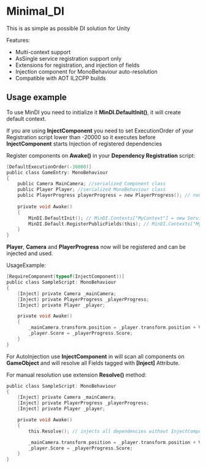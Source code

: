 # Minimal_DI

This is as simple as possible DI solution for Unity

Features:
- Multi-context support
- AsSingle service registration support only
- Extensions for registration, and injection of fields
- Injection component for MonoBehaviour auto-resolution
- Compatible with AOT IL2CPP builds

## Usage example

To use MinDI you need to initialize it **MinDI.DefaultInit()**, it will create default context.

If you are using **InjectComponent** you need to set ExecutionOrder of your Registration script lower than -20000 so it executes before **InjectComponent** starts Injection of registered dependencies

Register components on **Awake()** in your **Dependency Registration** script:

```c
[DefaultExecutionOrder(-30000)] 
public class GameEntry: MonoBehaviour
{
    public Camera MainCamera; //serialized Component class
    public Player Player; //serialized MonoBehaviour class
    public PlayerProgress playerProgress = new PlayerProgress(); // non-serialized non-MonoMehaviour class
   
    private void Awake()
    {
        MinDI.DefaultInit(); // MinDI.Contexts["MyContext"] = new ServiceContainer()  - for custom context
        MinDI.Default.RegisterPublicFields(this); // MinDI.Contexts["MyContext"].RegisterPublicFields(this); - for custom context
    }
}
```
**Player**, **Camera** and **PlayerProgress** now will be registered and can be injected and used.

UsageExample:
```c
[RequireComponent(typeof(InjectComponent))] 
public class SampleScript: MonoBehaviour
{
    [Inject] private Camera _mainCamera;
    [Inject] private PlayerProgress _playerProgress;
    [Inject] private Player _player;

    private void Awake()
    {
        _mainCamera.transform.position = _player.transform.position + Vector3.up*10;
        _player.Score = _playerProgress.Score;
    }
}
```
For AutoInjection use **InjectComponent** in will scan all components on **GameObject** and will resolve all Fields tagged with **[Inject]** Attribute.

For manual resolution use extension **Resolve()** method:

```c
public class SampleScript: MonoBehaviour
{
    [Inject] private Camera _mainCamera;
    [Inject] private PlayerProgress _playerProgress;
    [Inject] private Player _player;

    private void Awake()
    {
        this.Resolve(); // injects all dependencies without InjectComponent

        _mainCamera.transform.position = _player.transform.position + Vector3.up * 10;
        _player.Score = _playerProgress.Score;
    }
}

